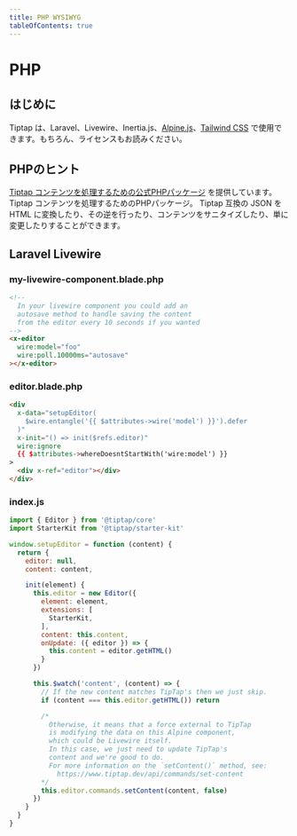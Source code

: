 ```yaml
---
title: PHP WYSIWYG
tableOfContents: true
---
```


# PHP

## はじめに

<!-- You can use Tiptap with Laravel, Livewire, Inertia.js, [Alpine.js](/installation/alpine), [Tailwind CSS](/guide/styling#with-tailwind-css), and even - yes you read that right - inside PHP. -->

Tiptap は、Laravel、Livewire、Inertia.js、[Alpine.js](/installation/alpine)、[Tailwind CSS](/guide/styling#with-tailwind-css) で使用できます。もちろん、ライセンスもお読みください。

## PHPのヒント

[Tiptap コンテンツを処理するための公式PHPパッケージ](/api/utilities/tiptap-php) を提供しています。Tiptap コンテンツを処理するためのPHPパッケージ。 Tiptap 互換の JSON を HTML に変換したり、その逆を行ったり、コンテンツをサニタイズしたり、単に変更したりすることができます。

<!-- We provide [an official PHP package to work with Tiptap content](/api/utilities/tiptap-php). A PHP package to work with Tiptap content. You can transform Tiptap-compatible JSON to HTML, and the other way around, sanitize your content, or just modify it. -->

## Laravel Livewire

### my-livewire-component.blade.php

```html
<!--
  In your livewire component you could add an
  autosave method to handle saving the content
  from the editor every 10 seconds if you wanted
-->
<x-editor
  wire:model="foo"
  wire:poll.10000ms="autosave"
></x-editor>
```

### editor.blade.php

```html
<div
  x-data="setupEditor(
    $wire.entangle('{{ $attributes->wire('model') }}').defer
  )"
  x-init="() => init($refs.editor)"
  wire:ignore
  {{ $attributes->whereDoesntStartWith('wire:model') }}
>
  <div x-ref="editor"></div>
</div>
```

### index.js

```js
import { Editor } from '@tiptap/core'
import StarterKit from '@tiptap/starter-kit'

window.setupEditor = function (content) {
  return {
    editor: null,
    content: content,

    init(element) {
      this.editor = new Editor({
        element: element,
        extensions: [
          StarterKit,
        ],
        content: this.content,
        onUpdate: ({ editor }) => {
          this.content = editor.getHTML()
        }
      })

      this.$watch('content', (content) => {
        // If the new content matches TipTap's then we just skip.
        if (content === this.editor.getHTML()) return

        /*
          Otherwise, it means that a force external to TipTap
          is modifying the data on this Alpine component,
          which could be Livewire itself.
          In this case, we just need to update TipTap's
          content and we're good to do.
          For more information on the `setContent()` method, see:
            https://www.tiptap.dev/api/commands/set-content
        */
        this.editor.commands.setContent(content, false)
      })
    }
  }
}
```
